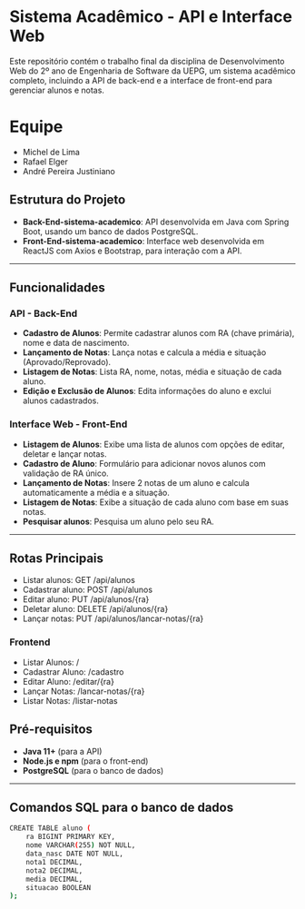 # Sistema Acadêmico - API e Interface Web

Este repositório contém o trabalho final da disciplina de Desenvolvimento Web do 2º ano de Engenharia de Software da UEPG, um sistema acadêmico completo, incluindo a API de back-end e a interface de front-end para gerenciar alunos e notas.

# Equipe
- Michel de Lima
- Rafael Elger
- André Pereira Justiniano

## Estrutura do Projeto

- **Back-End-sistema-academico**: API desenvolvida em Java com Spring Boot, usando um banco de dados PostgreSQL.
- **Front-End-sistema-academico**: Interface web desenvolvida em ReactJS com Axios e Bootstrap, para interação com a API.

---

## Funcionalidades

### API - Back-End
- **Cadastro de Alunos**: Permite cadastrar alunos com RA (chave primária), nome e data de nascimento.
- **Lançamento de Notas**: Lança notas e calcula a média e situação (Aprovado/Reprovado).
- **Listagem de Notas**: Lista RA, nome, notas, média e situação de cada aluno.
- **Edição e Exclusão de Alunos**: Edita informações do aluno e exclui alunos cadastrados.

### Interface Web - Front-End
- **Listagem de Alunos**: Exibe uma lista de alunos com opções de editar, deletar e lançar notas.
- **Cadastro de Aluno**: Formulário para adicionar novos alunos com validação de RA único.
- **Lançamento de Notas**: Insere 2 notas de um aluno e calcula automaticamente a média e a situação.
- **Listagem de Notas**: Exibe a situação de cada aluno com base em suas notas.
- **Pesquisar alunos**: Pesquisa um aluno pelo seu RA.

---

## Rotas Principais
- Listar alunos: GET /api/alunos
- Cadastrar aluno: POST /api/alunos
- Editar aluno: PUT /api/alunos/{ra}
- Deletar aluno: DELETE /api/alunos/{ra}
- Lançar notas: PUT /api/alunos/lancar-notas/{ra}

### Frontend
- Listar Alunos: /
- Cadastrar Aluno: /cadastro
- Editar Aluno: /editar/{ra}
- Lançar Notas: /lancar-notas/{ra}
- Listar Notas: /listar-notas

## Pré-requisitos

- **Java 11+** (para a API)
- **Node.js e npm** (para o front-end)
- **PostgreSQL** (para o banco de dados)

---

## Comandos SQL para o banco de dados
```bash
CREATE TABLE aluno (
    ra BIGINT PRIMARY KEY,
    nome VARCHAR(255) NOT NULL,
    data_nasc DATE NOT NULL,
    nota1 DECIMAL,
    nota2 DECIMAL,
    media DECIMAL,
    situacao BOOLEAN
);
